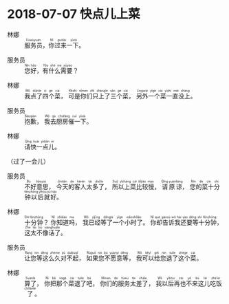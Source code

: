 # 2018-07-07 快点儿上菜

<dl><dt>林娜</dt>
<dd><ruby>服务员<rt>Fúwùyuán</rt></ruby>，<ruby>你过来一下<rt>Nǐ guòlái yīxià</rr></ruby>。</dd>
</dl>
<dl><dt>服务员</dt>
<dd><ruby>您好<rt>Nín hǎo</rt></ruby>，<ruby>有什么需要<rt>Yǒu shé me xūyào</rt></ruby>？</dd>
</dl>
<dl><dt>林娜</dt>
<dd><ruby>我点了四个菜<rt>Wǒ diǎnle sì gè cài</rt></ruby>，
    <ruby>可是你们只上了三个菜<rt>Kěshì nǐmen zhǐ shàngle sān gè cài</rt></ruby>，
    <ruby>另外一个菜一直没上<rt>Lìngwài yīgè cài yīzhí méi shàng</rt></ruby>。 </dd>
</dl>
<dl><dt>服务员</dt>
<dd><ruby>抱歉<rt>Bàoqiàn</rt></ruby>，
    <ruby>我去厨房催一下<rt>Wǒ qù chúfáng cuī yīxià</rt></ruby>。</dd>
</dl>
<dl><dt>林娜</dt>
<dd><ruby>请快一点儿<rt>Qǐng kuài yīdiǎn er</rt></ruby>。</dd>
</dl>
（过了一会儿）
<dl><dt>服务员</dt>
<dd><ruby>不好意思<rt>Bù hǎoyìsi</rt></ruby>，
    <ruby>今天的客人太多了<rt>Jīntiān de kèrén tài duōle</rt></ruby>，
    <ruby>所以上菜比较慢<rt>Suǒ yǐshàng cài bǐjiào màn</rt></ruby>，
    <ruby>请原谅<rt>Qǐng yuánliàng</rt></ruby>，
    <ruby>您的菜十分钟以后就好<rt>Nín de cài shí fēnzhōng yǐhòu jiù hǎo</rt></ruby>。</dd>
</dl>
<dl><dt>林娜</dt>
<dd><ruby>十分钟<rt>Shí fēnzhōng</rt></ruby>？
    <ruby>你知道吗<rt>Nǐ zhīdào ma</rt></ruby>，
    <ruby>我已经等了一个小时了<rt>Wǒ yǐjīng děngle yīgè xiǎoshíliǎo</rt></ruby>。
    <ruby>你却告诉我还要等十分钟<rt>Nǐ què gàosù wǒ hái yào děng shí fēnzhōng</rt></ruby>， 
    <ruby>这太不像话了<rt>Zhè tài bù xiànghuàle</rt></ruby>。<dd>
</dl>
<dl><dt>服务员</dt>
<dd><ruby>让您等这么久对不起<rt>Ràng nín děng zhème jiǔ duìbùqǐ</rt></ruby>，
    <ruby>如果您不愿意等<rt>Rúguǒ nín bù yuànyì děng</rt></ruby>，
    <ruby>我可以给您退了这个菜<rt>Wǒ kěyǐ gěi nín tuìle zhège cài</rt></ruby>。</dd>
</dl>
<dl><dt>林娜</dt>
<dd><ruby>算了<rt>Suànle</rt></ruby>，
    <ruby>你把那个菜退了吧<rt>Nǐ bǎ nàgè cài tuìle ba</rt></ruby>，
    <ruby>你们的服务太差了<rt>Nǐmen de fúwù tài chàle</rt></ruby>，
    <ruby>我以后再也不来这儿吃饭了<rt>Wǒ yǐhòu zài yě bù lái zhè'er chīfànle</rt></ruby>。</dd>
</dl>
